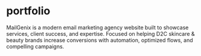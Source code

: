 # portfolio
MailGenix is a modern email marketing agency website built to showcase services, client success, and expertise. Focused on helping D2C skincare &amp; beauty brands increase conversions with automation, optimized flows, and compelling campaigns.
